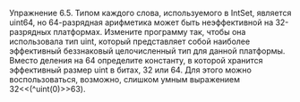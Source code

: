 Упражнение 6.5. Типом каждого слова, используемого в IntSet, является uint64, но 64-разрядная арифметика может быть неэффективной на 32-разрядных платформах. Измените программу так, чтобы она использовала тип uint, который представляет собой наиболее эффективный беззнаковый целочисленный тип для данной платформы. Вместо деления на 64 определите константу, в которой хранится эффективный размер uint в битах, 32 или 64. Для этого можно воспользоваться, возможно, слишком умным выражением 32<<(^uint(0)>>63).